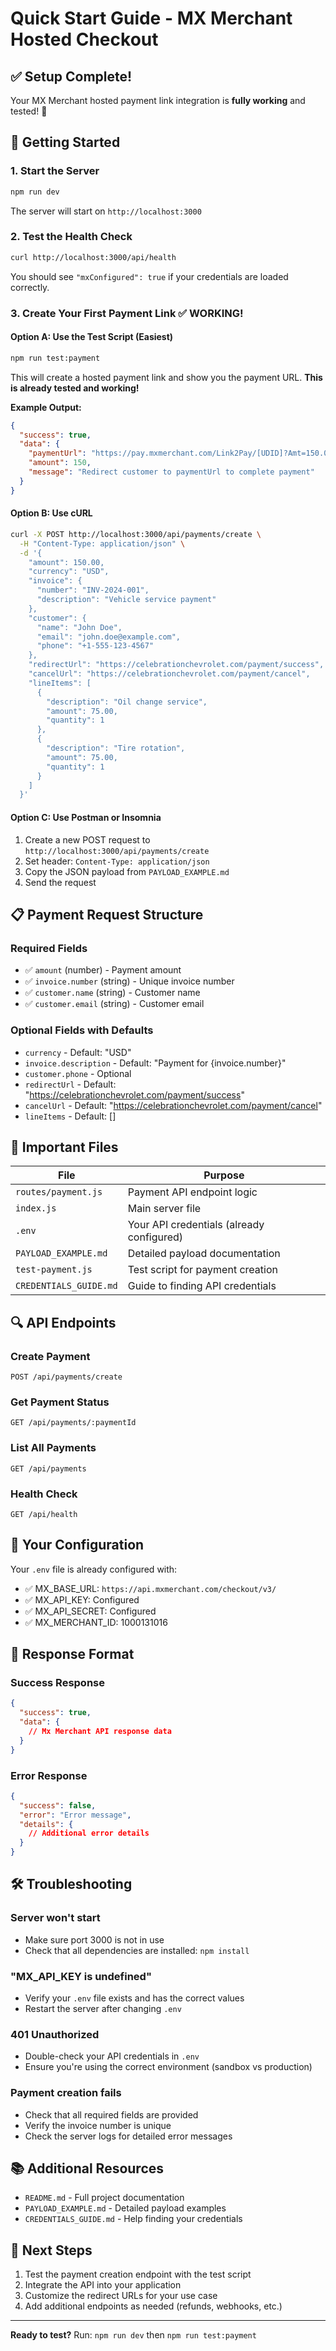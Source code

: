 # Quick Start Guide - MX Merchant Hosted Checkout

## ✅ Setup Complete!

Your MX Merchant hosted payment link integration is **fully working** and tested! 🎉

## 🚀 Getting Started

### 1. Start the Server

```bash
npm run dev
```

The server will start on `http://localhost:3000`

### 2. Test the Health Check

```bash
curl http://localhost:3000/api/health
```

You should see `"mxConfigured": true` if your credentials are loaded correctly.

### 3. Create Your First Payment Link ✅ WORKING!

#### Option A: Use the Test Script (Easiest)

```bash
npm run test:payment
```

This will create a hosted payment link and show you the payment URL. **This is already tested and working!**

**Example Output:**
```json
{
  "success": true,
  "data": {
    "paymentUrl": "https://pay.mxmerchant.com/Link2Pay/[UDID]?Amt=150.00&InvoiceNo=INV-2024-001...",
    "amount": 150,
    "message": "Redirect customer to paymentUrl to complete payment"
  }
}
```

#### Option B: Use cURL

```bash
curl -X POST http://localhost:3000/api/payments/create \
  -H "Content-Type: application/json" \
  -d '{
    "amount": 150.00,
    "currency": "USD",
    "invoice": {
      "number": "INV-2024-001",
      "description": "Vehicle service payment"
    },
    "customer": {
      "name": "John Doe",
      "email": "john.doe@example.com",
      "phone": "+1-555-123-4567"
    },
    "redirectUrl": "https://celebrationchevrolet.com/payment/success",
    "cancelUrl": "https://celebrationchevrolet.com/payment/cancel",
    "lineItems": [
      {
        "description": "Oil change service",
        "amount": 75.00,
        "quantity": 1
      },
      {
        "description": "Tire rotation",
        "amount": 75.00,
        "quantity": 1
      }
    ]
  }'
```

#### Option C: Use Postman or Insomnia

1. Create a new POST request to `http://localhost:3000/api/payments/create`
2. Set header: `Content-Type: application/json`
3. Copy the JSON payload from `PAYLOAD_EXAMPLE.md`
4. Send the request

## 📋 Payment Request Structure

### Required Fields

- ✅ `amount` (number) - Payment amount
- ✅ `invoice.number` (string) - Unique invoice number
- ✅ `customer.name` (string) - Customer name
- ✅ `customer.email` (string) - Customer email

### Optional Fields with Defaults

- `currency` - Default: "USD"
- `invoice.description` - Default: "Payment for {invoice.number}"
- `customer.phone` - Optional
- `redirectUrl` - Default: "https://celebrationchevrolet.com/payment/success"
- `cancelUrl` - Default: "https://celebrationchevrolet.com/payment/cancel"
- `lineItems` - Default: []

## 📁 Important Files

| File | Purpose |
|------|---------|
| `routes/payment.js` | Payment API endpoint logic |
| `index.js` | Main server file |
| `.env` | Your API credentials (already configured) |
| `PAYLOAD_EXAMPLE.md` | Detailed payload documentation |
| `test-payment.js` | Test script for payment creation |
| `CREDENTIALS_GUIDE.md` | Guide to finding API credentials |

## 🔍 API Endpoints

### Create Payment
```
POST /api/payments/create
```

### Get Payment Status
```
GET /api/payments/:paymentId
```

### List All Payments
```
GET /api/payments
```

### Health Check
```
GET /api/health
```

## 🔐 Your Configuration

Your `.env` file is already configured with:

- ✅ MX_BASE_URL: `https://api.mxmerchant.com/checkout/v3/`
- ✅ MX_API_KEY: Configured
- ✅ MX_API_SECRET: Configured
- ✅ MX_MERCHANT_ID: 1000131016

## 📝 Response Format

### Success Response
```json
{
  "success": true,
  "data": {
    // Mx Merchant API response data
  }
}
```

### Error Response
```json
{
  "success": false,
  "error": "Error message",
  "details": {
    // Additional error details
  }
}
```

## 🛠️ Troubleshooting

### Server won't start
- Make sure port 3000 is not in use
- Check that all dependencies are installed: `npm install`

### "MX_API_KEY is undefined"
- Verify your `.env` file exists and has the correct values
- Restart the server after changing `.env`

### 401 Unauthorized
- Double-check your API credentials in `.env`
- Ensure you're using the correct environment (sandbox vs production)

### Payment creation fails
- Check that all required fields are provided
- Verify the invoice number is unique
- Check the server logs for detailed error messages

## 📚 Additional Resources

- `README.md` - Full project documentation
- `PAYLOAD_EXAMPLE.md` - Detailed payload examples
- `CREDENTIALS_GUIDE.md` - Help finding your credentials

## 🎯 Next Steps

1. Test the payment creation endpoint with the test script
2. Integrate the API into your application
3. Customize the redirect URLs for your use case
4. Add additional endpoints as needed (refunds, webhooks, etc.)

---

**Ready to test?** Run: `npm run dev` then `npm run test:payment`

